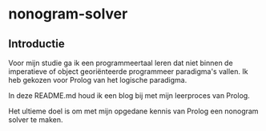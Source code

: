 # nonogram-solver
## Introductie
Voor mijn studie ga ik een programmeertaal leren dat niet binnen de imperatieve of object georiënteerde programmeer paradigma's vallen. Ik heb gekozen voor Prolog van het logische paradigma. 

In deze README.md houd ik een blog bij met mijn leerproces van Prolog.

Het ultieme doel is om met mijn opgedane kennis van Prolog een nonogram solver te maken. 
